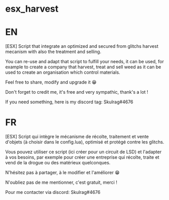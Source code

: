 # esx_harvest

# EN

[ESX] Script that integrate an optimized and secured from glitchs harvest mecanism with also the treatment and selling.

You can re-use and adapt that script to fulfill your needs, it can be used, for example to create a company that harvest, treat and sell weed as it can be used to create an organisation which control materials.

Feel free to share, modify and upgrade it 😁

Don't forget to credit me, it's free and very sympathic, thank's a lot !

If you need something, here is my discord tag: Skulrag#4676

# FR

[ESX] Script qui intègre le mécanisme de récolte, traitement et vente d'objets (à choisir dans le config.lua), optimisé et protégé contre les glitchs.

Vous pouvez utiliser ce script (ici créer pour un circuit de LSD) et l'adapter à vos besoins, par exemple pour créer une entreprise qui récolte, traite et vend de la drogue ou des matérieux quelconques.

N'hésitez pas à partager, à le modifier et l'améliorer 😁

N'oubliez pas de me mentionner, c'est gratuit, merci !

Pour me contacter via discord: Skulrag#4676

